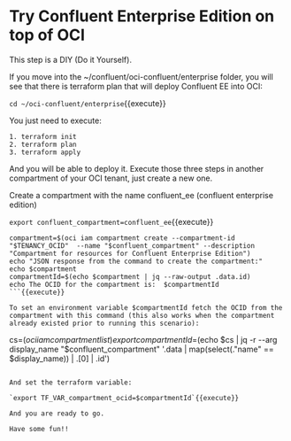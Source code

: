 # Try Confluent Enterprise Edition on top of OCI

This step is a DIY (Do it Yourself).

If you move into the ~/confluent/oci-confluent/enterprise folder, you will see that there is terraform plan that will deploy Confluent EE into OCI:

`cd ~/oci-confluent/enterprise`{{execute}}

You just need to execute:

~~~~
1. terraform init
2. terraform plan
3. terraform apply
~~~~

And you will be able to deploy it. 
Execute those three steps in another compartment of your OCI tenant, just create a new one.

Create a compartment with the name confluent_ee (confluent enterprise edition)

`export confluent_compartment=confluent_ee`{{execute}}

```
compartment=$(oci iam compartment create --compartment-id "$TENANCY_OCID"  --name "$confluent_compartment" --description "Compartment for resources for Confluent Enterprise Edition")
echo "JSON response from the command to create the compartment:"
echo $compartment
compartmentId=$(echo $compartment | jq --raw-output .data.id)
echo The OCID for the compartment is:  $compartmentId
```{{execute}}

To set an environment variable $compartmentId fetch the OCID from the compartment with this command (this also works when the compartment already existed prior to running this scenario):
```
cs=$(oci iam compartment list)
export compartmentId=$(echo $cs | jq -r --arg display_name "$confluent_compartment" '.data | map(select(."name" == $display_name)) | .[0] | .id')
```{{execute}}

And set the terraform variable:

`export TF_VAR_compartment_ocid=$compartmentId`{{execute}}

And you are ready to go.

Have some fun!!